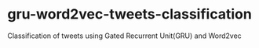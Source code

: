 # gru-word2vec-tweets-classification
Classification of tweets using Gated Recurrent Unit(GRU) and Word2vec
